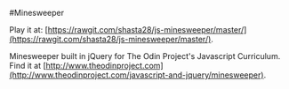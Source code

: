 #Minesweeper

Play it at: [https://rawgit.com/shasta28/js-minesweeper/master/](https://rawgit.com/shasta28/js-minesweeper/master/).

Minesweeper built in jQuery for The Odin Project's Javascript Curriculum. Find it at [http://www.theodinproject.com](http://www.theodinproject.com/javascript-and-jquery/minesweeper).
